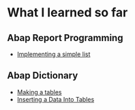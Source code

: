 # What I learned so far

## Abap Report Programming 
* [Implementing a simple list](https://github.com/I-H8-YOU/TIL/blob/main/Report%20Programming/Implementing%20a%20simple%20list) 




## Abap Dictionary
* [Making a tables](https://github.com/I-H8-YOU/TIL/blob/main/ABAP%20Dictionary/%23%20Making%20a%20table.md) 
* [Inserting a Data Into Tables](https://github.com/I-H8-YOU/TIL/blob/main/ABAP%20Dictionary/%23%20Inserting%20a%20Data%20Into%20Tables.md)

